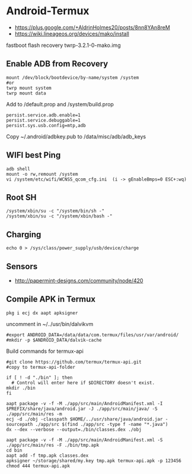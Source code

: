 # Android-Termux

* https://plus.google.com/+AldrinHolmes20/posts/8nn8YAn8reM
* https://wiki.lineageos.org/devices/mako/install

fastboot flash recovery twrp-3.2.1-0-mako.img


## Enable ADB from Recovery

```
mount /dev/block/bootdevice/by-name/system /system  
#or
twrp mount system
twrp mount data
```
Add to /default.prop and /system/build.prop

```
persist.service.adb.enable=1                                                    
persist.service.debuggable=1
persist.sys.usb.config=mtp,adb
```
Copy ~/.android/adbkey.pub to /data/misc/adb/adb_keys

## WIFI best Ping

```
adb shell
mount -o rw,remount /system
vi /system/etc/wifi/WCNSS_qcom_cfg.ini  (i -> gEnableBmps=0 ESC+:wq)
```

## Root SH

```
/system/xbin/su -c "/system/bin/sh -"
/system/xbin/su -c "/system/xbin/bash -"
```
## Charging

```
echo 0 > /sys/class/power_supply/usb/device/charge
```

## Sensors
* http://papermint-designs.com/community/node/420

## Compile APK in Termux
```
pkg i ecj dx aapt apksigner
```
uncomment in ~/../usr/bin/dalvikvm
```
#export ANDROID_DATA=/data/data/com.termux/files/usr/var/android/
#mkdir -p $ANDROID_DATA/dalvik-cache
```

Build commands for termux-api
```
#git clone https://github.com/termux/termux-api.git
#copy to termux-api-folder

if [ ! -d "./bin" ]; then
  # Control will enter here if $DIRECTORY doesn't exist.
mkdir ./bin
fi

aapt package -v -f -M ./app/src/main/AndroidManifest.xml -I $PREFIX/share/java/android.jar -J ./app/src/main/java/ -S ./app/src/main/res -m
ecj -d ./obj -classpath $HOME/../usr/share/java/android.jar -sourcepath ./app/src $(find ./app/src -type f -name "*.java")
dx --dex --verbose --output=./bin/classes.dex ./obj

aapt package -v -f -M ./app/src/main/AndroidManifest.xml -S ./app/src/main/res -F ./bin/tmp.apk
cd bin
aapt add -f tmp.apk classes.dex
apksigner ~/storage/shared/my.key tmp.apk termux-api.apk -p 123456
chmod 444 termux-api.apk
```
